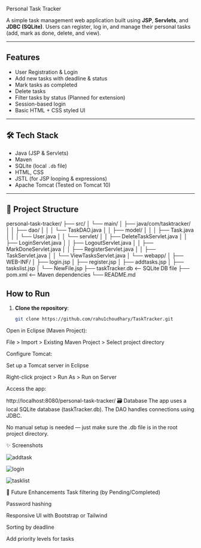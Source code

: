 Personal Task Tracker

A simple task management web application built using **JSP**, **Servlets**, and **JDBC (SQLite)**. Users can register, log in, and manage their personal tasks (add, mark as done, delete, and view).

---

##  Features

- User Registration & Login
- Add new tasks with deadline & status
- Mark tasks as completed
- Delete tasks
- Filter tasks by status (Planned for extension)
- Session-based login
- Basic HTML + CSS styled UI

---

## 🛠️ Tech Stack

- Java (JSP & Servlets)
- Maven
- SQLite (local `.db` file)
- HTML, CSS
- JSTL (for JSP looping & expressions)
- Apache Tomcat (Tested on Tomcat 10)

---

## 📁 Project Structure

personal-task-tracker/
├── src/
│ └── main/
│ ├── java/com/tasktracker/
│ │ ├── dao/
│ │ │ └── TaskDAO.java
│ │ ├── model/
│ │ │ ├── Task.java
│ │ │ └── User.java
│ │ └── servlet/
│ │ ├── DeleteTaskServlet.java
│ │ ├── LoginServlet.java
│ │ ├── LogoutServlet.java
│ │ ├── MarkDoneServlet.java
│ │ ├── RegisterServlet.java
│ │ ├── TaskServlet.java
│ │ └── ViewTasksServlet.java
│ └── webapp/
│ ├── WEB-INF/
│ ├── login.jsp
│ ├── register.jsp
│ ├── addtasks.jsp
│ ├── taskslist.jsp
│ └── NewFile.jsp
├── taskTracker.db <-- SQLite DB file
├── pom.xml <-- Maven dependencies
└── README.md


##  How to Run

1. **Clone the repository**:
   ```bash
   git clone https://github.com/rahu1choudhary/TaskTracker.git
Open in Eclipse (Maven Project):

File > Import > Existing Maven Project > Select project directory

Configure Tomcat:

Set up a Tomcat server in Eclipse

Right-click project > Run As > Run on Server

Access the app:

http://localhost:8080/personal-task-tracker/
🗃️ Database
The app uses a local SQLite database (taskTracker.db). The DAO handles connections using JDBC.

No manual setup is needed — just make sure the .db file is in the root project directory.

✨ Screenshots 


![addtask](https://github.com/user-attachments/assets/85ea2aa7-27b2-4964-8b2c-850dfe237e0a)

![login](https://github.com/user-attachments/assets/486a1275-e45f-49c5-9652-22f9465eb9b0)

![tasklist](https://github.com/user-attachments/assets/6086ae5a-5fc6-4b6d-a53e-0136d78fbb28)

📌 Future Enhancements
Task filtering (by Pending/Completed)

Password hashing

Responsive UI with Bootstrap or Tailwind

Sorting by deadline

Add priority levels for tasks


